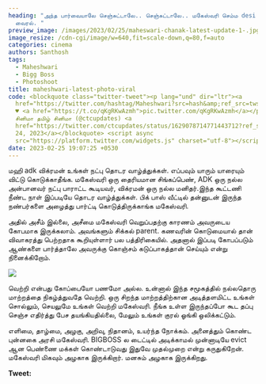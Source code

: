 ```yaml
---
heading: "அந்த பார்வையாலே செஞ்சுட்டாலே.. செஞ்சுட்டாலே.. மகேஸ்வரி செம்ம desi லுக்
  வைரல். "
preview_image: /images/2023/02/25/maheswari-chanak-latest-update-1-.jpg
image_resize: /cdn-cgi/image/w=640,fit=scale-down,q=80,f=auto
categories: cinema
authors: Santhosh
tags:
  - Maheshwari
  - Bigg Boss
  - Photoshoot
title: maheshwari-latest-photo-viral
code: <blockquote class="twitter-tweet"><p lang="und" dir="ltr"><a
  href="https://twitter.com/hashtag/Maheshwari?src=hash&amp;ref_src=twsrc%5Etfw">#Maheshwari</a>
  ♥️ <a href="https://t.co/qKgRKwAzmh">pic.twitter.com/qKgRKwAzmh</a></p>&mdash;
  சினிமா தமிழ் சினிமா (@ctcupdates) <a
  href="https://twitter.com/ctcupdates/status/1629078714771443712?ref_src=twsrc%5Etfw">February
  24, 2023</a></blockquote> <script async
  src="https://platform.twitter.com/widgets.js" charset="utf-8"></script>
date: 2023-02-25 19:07:25 +0530
---
```

மஹி adk விக்ரமன் உங்கள் நட்பு தொடர வாழ்த்துக்கள். எப்பவும் யாரும் யாரையும் விட்டு கொடுக்காதீங்க. மகேஸ்வரி ஒரு தைரியமான சிங்கப்பெண், ADK ஒரு நல்ல அன்பானவர் நட்பு பாராட்ட கூடியவர், விக்ரமன் ஒரு நல்ல மனிதர்.இந்த கூட்டணி நீண்ட நாள் இப்படியே தொடர வாழ்த்துக்கள். பிக் பாஸ் வீட்டில் தன்னுடன் இருந்த நண்பர்களை அழைத்து பார்ட்டி கொடுத்திருக்காங்க மகேஸ்வரி.

அதில் அசீம் இல்லை, அசீமை மகேஸ்வரி வெறுப்பதற்கு காரணம் அவருடைய கோபமாக இருக்கலாம். அவங்களும் சிக்கல் parent. கணவரின் கொடுமையால் தான் விவாகரத்து பெற்றதாக கூறியுள்ளார் பல பத்திரிகையில். அதனால் இப்படி கோபப்படும் ஆண்களை பார்த்தாலே அவருக்கு கொஞ்சம் கடுப்பாகத்தான் செய்யும் என்று நினைக்கிறோம். 

![](/images/2023/02/25/maheswari-chanak-latest-update-2-.jpg)

வெற்றி என்பது கோப்பையோ பணமோ அல்ல. உன்னால் இந்த சமூகத்தில் நல்லதொரு மாற்றத்தை நிகழ்த்துவதே வெற்றி. ஒரு சிறந்த மாற்றத்திற்கான அடித்தளமிட்ட உங்கள் சொல்லும், செயலுமே உங்கள் வெற்றி மகேஸ்வரி. நீங்க உள்ள இருந்தப்போ கூட தப்பு செஞ்ச எதிர்த்து பேச தயங்கியதில்லை, மேலும் உங்கள் குரல் ஓங்கி ஒலிக்கட்டும். 

எளிமை, தாழ்மை, அழகு, அறிவு, நிதானம், உயர்ந்த நோக்கம். அனைத்தும் கொண்ட புன்னகை அரசி மகேஸ்வரி. BIGBOSS ல டைட்டில் அடிக்காமல் முன்னாடியே evict ஆன பெண்ணை மக்கள் கொண்டாடுவது இதுவே முதல்முறை என்று கருதுகிறேன். மகேஸ்வரி மிகவும் அழகாக இருக்கிறார். மனசும் அழகாக இருக்கிறது.



**T﻿weet:**